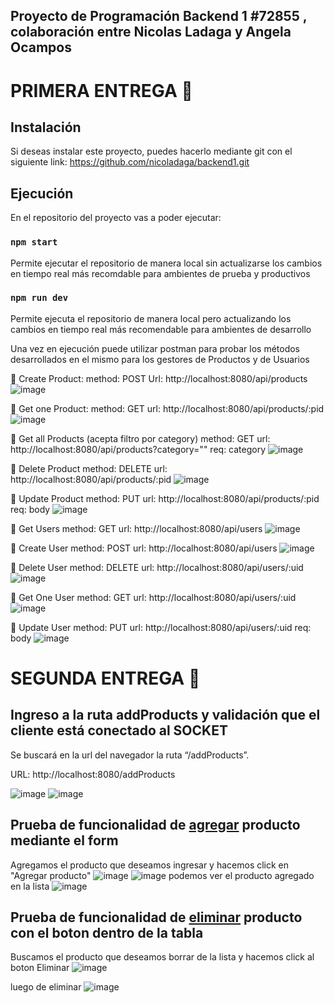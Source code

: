 ## Proyecto de Programación Backend 1 #72855 , colaboración entre Nicolas Ladaga y Angela Ocampos
# PRIMERA ENTREGA :blue_book:
## Instalación
Si deseas instalar este proyecto, puedes hacerlo mediante git con el siguiente link:
https://github.com/nicoladaga/backend1.git

## Ejecución

En el repositorio del proyecto vas a poder ejecutar:

### `npm start`
Permite ejecutar el repositorio de manera local sin actualizarse los cambios en tiempo real más recomdable para ambientes de prueba y productivos

### `npm run dev`
Permite ejecuta el repositorio de manera local pero actualizando los cambios en tiempo real más recomendable para ambientes de desarrollo

Una vez en ejecución puede utilizar postman para probar los métodos desarrollados en el mismo para los gestores de Productos y de Usuarios

:pushpin: Create Product: 
method: POST
Url: http://localhost:8080/api/products
![image](https://github.com/user-attachments/assets/20ec53e0-33c1-44f4-a3e7-2f7c6897ceea)

:pushpin: Get one Product: 
method: GET
url: http://localhost:8080/api/products/:pid
![image](https://github.com/user-attachments/assets/d941ddf2-af64-4b42-9969-3681f034a1d9)

:pushpin: Get all Products (acepta filtro por category)
method: GET
url: http://localhost:8080/api/products?category=""
req: category
![image](https://github.com/user-attachments/assets/07ece642-5b14-4b51-b049-580626c8d340)

:pushpin: Delete Product
method: DELETE
url: http://localhost:8080/api/products/:pid
![image](https://github.com/user-attachments/assets/da6f27f2-816e-4a3d-a4fa-2b482f03a362)

:pushpin: Update Product
method: PUT
url: http://localhost:8080/api/products/:pid
req: body
![image](https://github.com/user-attachments/assets/f03075cc-b392-4ee9-a5ce-14587f999088)

:pushpin: Get Users
method: GET
url: http://localhost:8080/api/users
![image](https://github.com/user-attachments/assets/0fae20e3-80f9-402f-95b1-5cdd825edea3)

:pushpin: Create User
method: POST
url: http://localhost:8080/api/users
![image](https://github.com/user-attachments/assets/e647be79-46a7-4a29-80d2-042d4749d23c)

:pushpin: Delete User
method: DELETE
url: http://localhost:8080/api/users/:uid
![image](https://github.com/user-attachments/assets/88cfca01-126e-4b8b-9289-34965ce1fa2d)

:pushpin: Get One User
method: GET 
url: http://localhost:8080/api/users/:uid
![image](https://github.com/user-attachments/assets/8da1284e-cc48-4e93-b2ff-a5c98d2e42bd)

:pushpin: Update User
method: PUT
url: http://localhost:8080/api/users/:uid
req: body
![image](https://github.com/user-attachments/assets/54737c8c-a32a-4231-bcc4-63bfea7ca781)


# SEGUNDA ENTREGA :orange_book:
## Ingreso a la ruta addProducts y validación que el cliente está conectado al SOCKET 
Se buscará en la url del navegador la ruta “/addProducts”.

URL: http://localhost:8080/addProducts

![image](https://github.com/user-attachments/assets/53fc6f0d-0dba-4930-beac-ecf6c069158e)
![image](https://github.com/user-attachments/assets/957c4f09-87e9-4659-95ad-717c98cd823c)

## Prueba de funcionalidad de <ins>agregar</ins> producto mediante el form
Agregamos el producto que deseamos ingresar y hacemos click en "Agregar producto"
![image](https://github.com/user-attachments/assets/906fd35e-0e97-42e4-8c98-62b6428bebb4)
![image](https://github.com/user-attachments/assets/a03a89f7-09ed-4adf-aa7c-73e35f5e0f2f)
podemos ver el producto agregado en la lista
![image](https://github.com/user-attachments/assets/1ace86db-e7d8-4038-bbc1-ab7832ea163a)

## Prueba de funcionalidad de <ins>eliminar</ins> producto con el boton dentro de la tabla
Buscamos el producto que deseamos borrar de la lista y hacemos click al boton Eliminar
![image](https://github.com/user-attachments/assets/52875991-1659-4c91-ab70-3b74579a0b2d)

luego de eliminar 
![image](https://github.com/user-attachments/assets/d5d4489c-2863-4996-9687-d7cf42d57503)










